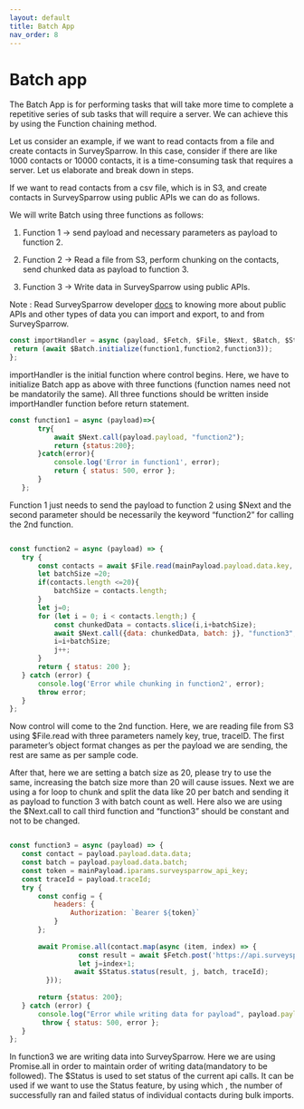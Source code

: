 ```yaml
---
layout: default
title: Batch App
nav_order: 8
---
```


# **Batch app**

The Batch App is for performing tasks that will take more time to complete a repetitive series of sub tasks that will require a server. We can achieve this by using the Function chaining method.

 Let us consider an example, if we want to read contacts from a file and create contacts in SurveySparrow. In this case, consider if there are like 1000 contacts or 10000 contacts, it is a time-consuming task that requires a server. Let us elaborate and break down in steps.

 If we want to read contacts from a csv file, which is in S3, and create contacts in SurveySparrow using public APIs we can do as follows.

 We will write Batch using three functions as follows:

 1. Function 1 ->  send payload and necessary parameters as payload to function 2.

 2. Function 2 -> Read a file from S3, perform chunking on the contacts, send chunked data as payload to function 3.

 3. Function 3 -> Write data in SurveySparrow using public APIs.

 Note : Read SurveySparrow developer [docs](https://developers.surveysparrow.com/rest-apis) to knowing more about public APIs and other types of data you can import and export,  to and from SurveySparrow.

 ```js
 const importHandler = async (payload, $Fetch, $File, $Next, $Batch, $Status) => {
  return (await $Batch.initialize(function1,function2,function3));
};
```

importHandler is the initial function where control begins. Here, we have to initialize Batch app as above with three functions (function names need not be mandatorily the same). All three functions should be written inside importHandler function before return statement.

```js
const function1 = async (payload)=>{
       try{
           await $Next.call(payload.payload, "function2");
           return {status:200};
       }catch(error){
           console.log('Error in function1', error);
           return { status: 500, error };
       }
   };
   ```


Function 1 just needs to send the payload to function 2 using $Next and the second parameter should be necessarily the keyword “function2” for calling the 2nd function.

```js

const function2 = async (payload) => {
   try {
       const contacts = await $File.read(mainPayload.payload.data.key, true, payload.traceId);
       let batchSize =20;
       if(contacts.length <=20){
           batchSize = contacts.length;
       }
       let j=0;
       for (let i = 0; i < contacts.length;) {
           const chunkedData = contacts.slice(i,i+batchSize);
           await $Next.call({data: chunkedData, batch: j}, "function3", );
           i=i+batchSize;
           j++;
       }
       return { status: 200 };
   } catch (error) {
       console.log('Error while chunking in function2', error);
       throw error;
   }
};

```

Now control will come to the 2nd function. Here, we are reading file from S3 using $File.read with three parameters namely key, true, traceID. The first parameter’s object format changes as per the payload we are sending, the rest are same as per sample code.

 After that, here we are setting a batch size as 20, please try to use the same, increasing the batch size more than 20 will cause issues. 
Next we are using a for loop to chunk and split the data like 20 per batch and sending it as payload to function 3 with batch count as well. Here also we are using the $Next.call to call third function and “function3” should be constant and not to be changed.

```js

const function3 = async (payload) => {
   const contact = payload.payload.data.data;
   const batch = payload.payload.data.batch;
   const token = mainPayload.iparams.surveysparrow_api_key;
   const traceId = payload.traceId;
   try {
       const config = {
           headers: {
               Authorization: `Bearer ${token}`
           }
       };
     
       await Promise.all(contact.map(async (item, index) => {
                 const result = await $Fetch.post('https://api.surveysparrow.com/v3/contacts', item, config);
                 let j=index+1;
                await $Status.status(result, j, batch, traceId);
         }));
      
       return {status: 200};
   } catch (error) {
       console.log("Error while writing data for payload", payload.payload.data, error);
        throw { status: 500, error };
   }
};
```

In function3 we are writing data into SurveySparrow. Here we are using Promise.all in order to maintain order of writing data(mandatory to be followed). The $Status is used to set status of the current api calls. It can be used if we want to use the Status feature, by using which , the number of successfully ran and failed status of individual contacts during bulk imports.



 
